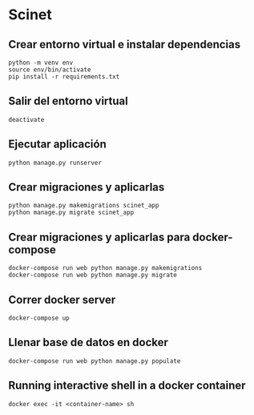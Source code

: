 # Scinet

## Crear entorno virtual e instalar dependencias
```
python -m venv env
source env/bin/activate
pip install -r requirements.txt
```
## Salir del entorno virtual
```
deactivate
```

## Ejecutar aplicación
```
python manage.py runserver
```

## Crear migraciones y aplicarlas
```
python manage.py makemigrations scinet_app
python manage.py migrate scinet_app
```
## Crear migraciones y aplicarlas para docker-compose
```
docker-compose run web python manage.py makemigrations
docker-compose run web python manage.py migrate
```
## Correr docker server
```
docker-compose up
```

## Llenar base de datos en docker
```
docker-compose run web python manage.py populate
```

## Running interactive shell in a docker container
```
docker exec -it <container-name> sh
```